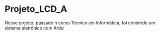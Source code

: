 # Projeto_LCD_A
Nesse projeto, passado n curso Técnico em Informática, foi constrído um sistema eletrônico com Ardui
